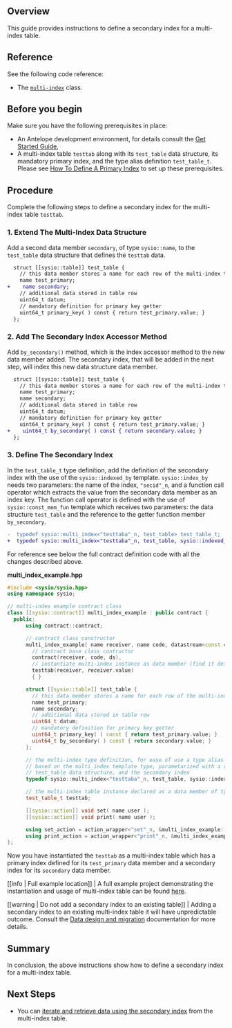 <!-- ---
content_title: How to define a secondary index
--- -->

## Overview

This guide provides instructions to define a secondary index for a multi-index table.

## Reference

See the following code reference:

* The [`multi-index`](http://example/com) class.

## Before you begin

Make sure you have the following prerequisites in place:

* An Antelope development environment, for details consult the [Get Started Guide](https://docs.eosnetwork.com/docs/latest/getting-started/),
* A multi-index table `testtab` along with its `test_table` data structure, its mandatory primary index, and the type alias definition `test_table_t`. Please see [How To Define A Primary Index](./how-to-define-a-primary-index) to set up these prerequisites.

## Procedure

Complete the following steps to define a secondary index for the multi-index table `testtab`.

### 1. Extend The Multi-Index Data Structure

Add a second data member `secondary`, of type `sysio::name`, to the `test_table` data structure that defines the `testtab` data.

  ```diff
    struct [[sysio::table]] test_table {
      // this data member stores a name for each row of the multi-index table
      name test_primary;
  +    name secondary;
      // additional data stored in table row
      uint64_t datum;
      // mandatory definition for primary key getter
      uint64_t primary_key( ) const { return test_primary.value; }
    };
  ```

### 2. Add The Secondary Index Accessor Method

Add `by_secondary()` method, which is the index accessor method to the new data member added. The secondary index, that will be added in the next step, will index this new data structure data member.

  ```diff
    struct [[sysio::table]] test_table {
      // this data member stores a name for each row of the multi-index table
      name test_primary;
      name secondary;
      // additional data stored in table row
      uint64_t datum;
      // mandatory definition for primary key getter
      uint64_t primary_key( ) const { return test_primary.value; }
  +    uint64_t by_secondary( ) const { return secondary.value; }
    };
  ```

### 3. Define The Secondary Index

In the `test_table_t` type definition, add the definition of the secondary index with the use of the `sysio::indexed_by` template. `sysio::index_by` needs two parameters: the name of the index, `"secid"_n`, and a function call operator which extracts the value from the secondary data member as an index key. The function call operator is defined with the use of `sysio::const_mem_fun` template which receives two parameters: the data structure `test_table` and the reference to the getter function member `by_secondary`.

  ```diff
  -  typedef sysio::multi_index<"testtaba"_n, test_table> test_table_t;
  +  typedef sysio::multi_index<"testtaba"_n, test_table, sysio::indexed_by<"secid"_n, sysio::const_mem_fun<test_table, uint64_t, &test_table::by_secondary>>> test_table_t;
  ```

For reference see below the full contract definition code with all the changes described above.

__multi_index_example.hpp__

  ```cpp
  #include <sysio/sysio.hpp>
  using namespace sysio;

  // multi-index example contract class
  class [[sysio::contract]] multi_index_example : public contract {
    public:
        using contract::contract;

        // contract class constructor
        multi_index_example( name receiver, name code, datastream<const char*> ds ) :
          // contract base class contructor
          contract(receiver, code, ds),
          // instantiate multi-index instance as data member (find it defined below)
          testtab(receiver, receiver.value) 
          { }

        struct [[sysio::table]] test_table {
          // this data member stores a name for each row of the multi-index table
          name test_primary;
          name secondary;
          // additional data stored in table row
          uint64_t datum;
          // mandatory definition for primary key getter
          uint64_t primary_key( ) const { return test_primary.value; }
          uint64_t by_secondary( ) const { return secondary.value; }
        };

        // the multi-index type definition, for ease of use a type alias `test_table_t` is defined, 
        // based on the multi_index template type, parametarized with a random name, the 
        // test_table data structure, and the secondary index
        typedef sysio::multi_index<"testtaba"_n, test_table, sysio::indexed_by<"secid"_n, sysio::const_mem_fun<test_table, uint64_t, &test_table::by_secondary>>> test_table_t;

        // the multi-index table instance declared as a data member of type test_table_t
        test_table_t testtab;

        [[sysio::action]] void set( name user );
        [[sysio::action]] void print( name user );

        using set_action = action_wrapper<"set"_n, &multi_index_example::set>;
        using print_action = action_wrapper<"print"_n, &multi_index_example::print>;
  };
  ```

Now you have instantiated the `testtab` as a multi-index table which has a primary index defined for its `test_primary` data member and a secondary index for its `secondary` data member.

[[info | Full example location]]
| A full example project demonstrating the instantiation and usage of multi-index table can be found [here](https://github.com/Wire-Network/cdt/blob/main/examples/multi_index_example).

[[warning | Do not add a secondary index to an existing table]]
| Adding a secondary index to an existing multi-index table it will have unpredictable outcome. Consult the [Data design and migration](../best-practices/data-design-and-migration) documentation for more details.

## Summary

In conclusion, the above instructions show how to define a secondary index for a multi-index table.

## Next Steps

* You can [iterate and retrieve data using the secondary index](./how-to-iterate-and-retrieve-a-multi_index-table-based-on-secondary-index) from the multi-index table.

